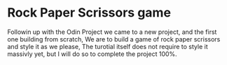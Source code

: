 # Rock Paper Scrissors game

Followin up with the Odin Project we came to a new project, and the first one building from scratch,
We are to build a game of rock paper scrissors and style it as we please,
The turotial itself does not require to style it massivly yet, but I will do so to complete the project 100%.
